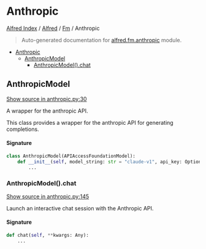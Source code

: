 # Anthropic

[Alfred Index](../../README.md#alfred-index) /
[Alfred](../index.md#alfred) /
[Fm](./index.md#fm) /
Anthropic

> Auto-generated documentation for [alfred.fm.anthropic](../../../alfred/fm/anthropic.py) module.

- [Anthropic](#anthropic)
  - [AnthropicModel](#anthropicmodel)
    - [AnthropicModel().chat](#anthropicmodel()chat)

## AnthropicModel

[Show source in anthropic.py:30](../../../alfred/fm/anthropic.py#L30)

A wrapper for the anthropic API.

This class provides a wrapper for the anthropic API for generating completions.

#### Signature

```python
class AnthropicModel(APIAccessFoundationModel):
    def __init__(self, model_string: str = "claude-v1", api_key: Optional[str] = None):
        ...
```

### AnthropicModel().chat

[Show source in anthropic.py:145](../../../alfred/fm/anthropic.py#L145)

Launch an interactive chat session with the Anthropic API.

#### Signature

```python
def chat(self, **kwargs: Any):
    ...
```